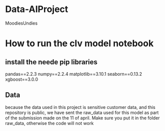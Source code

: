 # Data-AIProject
MoodiesUndies
# How to run the clv model notebook
## install the neede pip libraries
pandas==2.2.3
numpy==2.2.4
matplotlib==3.10.1
seaborn==0.13.2
xgboost==3.0.0
## Data 
because the data used in this project is sensitive customer data, and this repository is public, we have sent the raw_data used for this model as part of the submission made on the 11 of april.
Make sure you put it in the folder raw_data, otherwise the code will not work